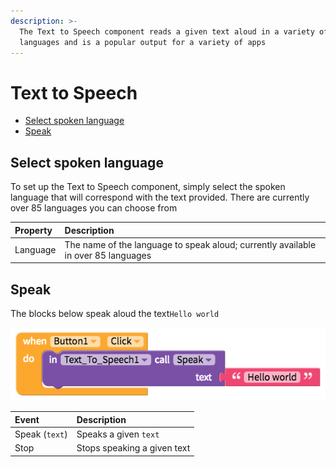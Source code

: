 ```yaml
---
description: >-
  The Text to Speech component reads a given text aloud in a variety of
  languages and is a popular output for a variety of apps
---
```


# Text to Speech

* [Select spoken language](text-to-speech.md#select-spoken-language)
* [Speak](text-to-speech.md#speak)

## Select spoken language

To set up the Text to Speech component, simply select the spoken language that will correspond with the text provided. There are currently over 85 languages you can choose from

| Property | Description |
| :--- | :--- |
| Language | The name of the language to speak aloud; currently available in over 85 languages |

## Speak

The blocks below speak aloud the text`Hello world`

![](../../../../.gitbook/assets/text-to-speech-fig-1.png)

| Event | Description |
| :--- | :--- |
| Speak \(`text`\) | Speaks a given `text` |
| Stop | Stops speaking a given text |

